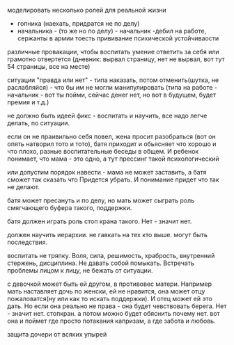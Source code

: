 ﻿моделировать несколько ролей для реальной жизни
- гопника (наехать, придратся не по делу)
- начальника - (то же но по делу) - начальник -дебил на работе, сержанты в армии
тоесть прививание психической устойчиваости 

различные провакации, чтобы воспитать умение ответить за себя или грамотно отвертется (дневник: вырвал страницу, нет не вырвал, вот тут 54 страницы, все на месте)

ситуации "правда или нет" - типа наказать, потом отменить(шутка, не раслабляйся) - что бы им не могли манипулировать (типа на работе - начальник - вот ты пойми, сейчас денег нет, но вот в будущем, будет премия и т.д.)

не должно быть идеей фикс - воспитать и научить, все надо легче делать, по ситуации.

если он не праивильно себя повел, жена просит разобраться (вот он опять натворил тото и тото), батя приходит и обьясняет что хорошо и что плохо, разные воспитательные беседы в общем. И ребенок понимает, что мама - это одно, а тут прессинг такой психологический

или допустим порядок навести - мама не может заставить, а батя сможет так сказать что Придется убрать. И понимание придет что так не делают.

батя может пресануть и по делу, но мать может сыграть роль смягчающего буфера такого, поддержки.

батя должен играть роль стоп крана такого. Нет - значит нет. 

должен научить иерархии. не гавкать на тех кто выше. могут быть последствия.

воспитать не тряпку. Воля, сила, решимость, храбрость, внутренний стержень, дисциплина. Не давать собой помыкать. Встречать проблемы лицом к лицу, не бежать от ситуации.

с девочкой может быть ей другом, в противовес матери. Например мать наставляет дочь по женски, ей не нравится, она может отцу пожаловатся(ну или как то искать поддержки). И отец может ей это дать.
Но если она реально не права - она будет чевствовать берега. Нет - значит нет. стопкран. а потом можно будет обяснить почему нет. вот она и поймет где просто потакания капризам, а где забота и любовь.

защита дочери от всяких упырей